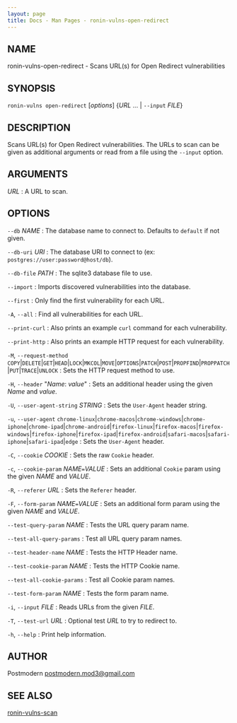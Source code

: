 ```yaml
---
layout: page
title: Docs - Man Pages - ronin-vulns-open-redirect
---
```


## NAME

ronin-vulns-open-redirect - Scans URL(s) for Open Redirect vulnerabilities

## SYNOPSIS

`ronin-vulns open-redirect` [*options*] {*URL* ... \| `--input` *FILE*}

## DESCRIPTION

Scans URL(s) for Open Redirect vulnerabilities. The URLs to scan can be given
as additional arguments or read from a file using the `--input` option.

## ARGUMENTS

*URL*
: A URL to scan.

## OPTIONS

`--db` *NAME*
: The database name to connect to. Defaults to `default` if not given.

`--db-uri` *URI*
: The database URI to connect to
  (ex: `postgres://user:password@host/db`).

`--db-file` *PATH*
: The sqlite3 database file to use.

`--import`
: Imports discovered vulnerabilities into the database.

`--first`
: Only find the first vulnerability for each URL.

`-A`, `--all`
: Find all vulnerabilities for each URL.

`--print-curl`
: Also prints an example `curl` command for each vulnerability.

`--print-http`
: Also prints an example HTTP request for each vulnerability.

`-M`, `--request-method` `COPY`|`DELETE`|`GET`|`HEAD`|`LOCK`|`MKCOL`|`MOVE`|`OPTIONS`|`PATCH`|`POST`|`PROPFIND`|`PROPPATCH`|`PUT`|`TRACE`|`UNLOCK`
: Sets the HTTP request method to use.

`-H`, `--header` "*Name*: *value*"
: Sets an additional header using the given *Name* and *value*.

`-U`, `--user-agent-string` *STRING*
: Sets the `User-Agent` header string.

`-u`, `--user-agent` `chrome-linux`\|`chrome-macos`\|`chrome-windows`\|`chrome-iphone`\|`chrome-ipad`\|`chrome-android`\|`firefox-linux`\|`firefox-macos`\|`firefox-windows`\|`firefox-iphone`\|`firefox-ipad`\|`firefox-android`\|`safari-macos`\|`safari-iphone`\|`safari-ipad`\|`edge`
: Sets the `User-Agent` header.

`-C`, `--cookie` *COOKIE*
: Sets the raw `Cookie` header.

`-c`, `--cookie-param` *NAME*`=`*VALUE*
: Sets an additional `Cookie` param using the given *NAME* and *VALUE*.

`-R`, `--referer` *URL*
: Sets the `Referer` header.

`-F`, `--form-param` *NAME*`=`*VALUE*
: Sets an additional form param using the given *NAME* and *VALUE*.

`--test-query-param` *NAME*
: Tests the URL query param name.

`--test-all-query-params`
: Test all URL query param names.

`--test-header-name` *NAME*
: Tests the HTTP Header name.

`--test-cookie-param` *NAME*
: Tests the HTTP Cookie name.

`--test-all-cookie-params`
: Test all Cookie param names.

`--test-form-param` *NAME*
: Tests the form param name.

`-i`, `--input` *FILE*
: Reads URLs from the given *FILE*.

`-T`, `--test-url` *URL*
: Optional test *URL* to try to redirect to.

`-h`, `--help`
: Print help information.

## AUTHOR

Postmodern <postmodern.mod3@gmail.com>

## SEE ALSO

[ronin-vulns-scan](ronin-vulns-scan.1.html)
